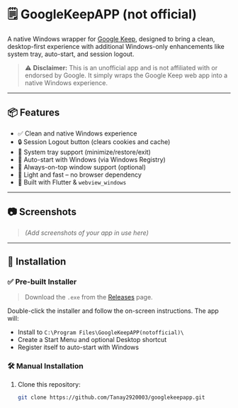 # 🗒️ GoogleKeepAPP (not official)

A native Windows wrapper for [Google Keep](https://keep.google.com), designed to bring a clean, desktop-first experience with additional Windows-only enhancements like system tray, auto-start, and session logout.

> ⚠️ **Disclaimer:** This is an unofficial app and is not affiliated with or endorsed by Google. It simply wraps the Google Keep web app into a native Windows experience.

---

## 📦 Features

- ✅ Clean and native Windows experience
- 🔒 Session Logout button (clears cookies and cache)
- 🧰 System tray support (minimize/restore/exit)
- 🚀 Auto-start with Windows (via Windows Registry)
- 📌 Always-on-top window support (optional)
- 🧹 Light and fast – no browser dependency
- 🧪 Built with Flutter & `webview_windows`

---

## 📷 Screenshots

> *(Add screenshots of your app in use here)*

---

## 📁 Installation

### ✅ Pre-built Installer

> Download the `.exe` from the [Releases](https://github.com/Tanay2920003/googlekeepapp/releases) page.

Double-click the installer and follow the on-screen instructions. The app will:
- Install to `C:\Program Files\GoogleKeepAPP(notofficial)\`
- Create a Start Menu and optional Desktop shortcut
- Register itself to auto-start with Windows

### 🛠️ Manual Installation

1. Clone this repository:
   ```bash
   git clone https://github.com/Tanay2920003/googlekeepapp.git
